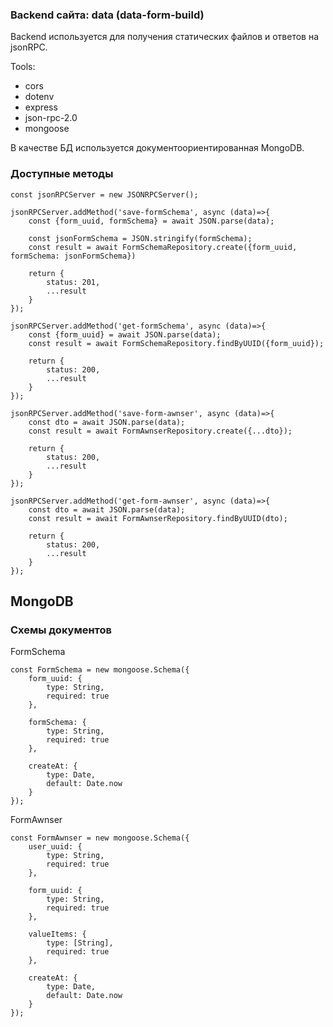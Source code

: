 ### Backend сайта: data (data-form-build)
Backend используется для получения статических файлов и ответов на jsonRPC.

Tools:
- cors
- dotenv
- express
- json-rpc-2.0
- mongoose

В качестве БД используется документоориентированная MongoDB.


### Доступные методы
```
const jsonRPCServer = new JSONRPCServer();

jsonRPCServer.addMethod('save-formSchema', async (data)=>{
    const {form_uuid, formSchema} = await JSON.parse(data);
    
    const jsonFormSchema = JSON.stringify(formSchema);
    const result = await FormSchemaRepository.create({form_uuid, formSchema: jsonFormSchema})

    return {
        status: 201,
        ...result
    }
});

jsonRPCServer.addMethod('get-formSchema', async (data)=>{
    const {form_uuid} = await JSON.parse(data);
    const result = await FormSchemaRepository.findByUUID({form_uuid});

    return {
        status: 200,
        ...result
    }
});

jsonRPCServer.addMethod('save-form-awnser', async (data)=>{
    const dto = await JSON.parse(data);
    const result = await FormAwnserRepository.create({...dto});

    return {
        status: 200,
        ...result
    }
});

jsonRPCServer.addMethod('get-form-awnser', async (data)=>{
    const dto = await JSON.parse(data);
    const result = await FormAwnserRepository.findByUUID(dto);

    return {
        status: 200,
        ...result
    }
});
```


## MongoDB
### Схемы документов
FormSchema
```
const FormSchema = new mongoose.Schema({
    form_uuid: {
        type: String,
        required: true
    },

    formSchema: {
        type: String,
        required: true
    },

    createAt: {
        type: Date,
        default: Date.now
    }
});
```

FormAwnser
```
const FormAwnser = new mongoose.Schema({
    user_uuid: {
        type: String,
        required: true
    },

    form_uuid: {
        type: String,
        required: true
    },

    valueItems: {
        type: [String],
        required: true
    },

    createAt: {
        type: Date,
        default: Date.now
    }
});
```